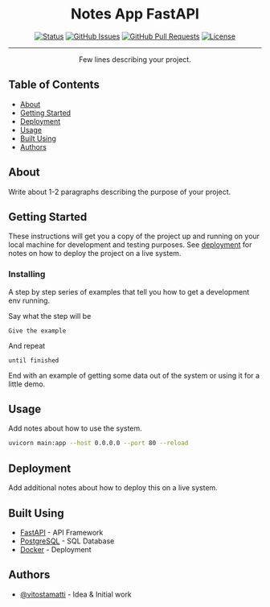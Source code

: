 

<h1 align="center">Notes App FastAPI</h1>

<div align="center">

[![Status](https://img.shields.io/badge/status-active-success.svg)]()
[![GitHub Issues](https://img.shields.io/github/issues/kylelobo/The-Documentation-Compendium.svg)](https://github.com/kylelobo/The-Documentation-Compendium/issues)
[![GitHub Pull Requests](https://img.shields.io/github/issues-pr/kylelobo/The-Documentation-Compendium.svg)](https://github.com/kylelobo/The-Documentation-Compendium/pulls)
[![License](https://img.shields.io/badge/license-MIT-blue.svg)](/LICENSE)

</div>

---

<p align="center"> Few lines describing your project.
    <br> 
</p>

## Table of Contents

- [About](#about)
- [Getting Started](#getting_started)
- [Deployment](#deployment)
- [Usage](#usage)
- [Built Using](#built_using)
- [Authors](#authors)


## About <a name = "about"></a>

Write about 1-2 paragraphs describing the purpose of your project.

## Getting Started <a name = "getting_started"></a>

These instructions will get you a copy of the project up and running on your local machine for development and testing purposes. See [deployment](#deployment) for notes on how to deploy the project on a live system.


### Installing

A step by step series of examples that tell you how to get a development env running.

Say what the step will be

```
Give the example
```

And repeat

```
until finished
```

End with an example of getting some data out of the system or using it for a little demo.

## Usage <a name="usage"></a>

Add notes about how to use the system.

```bash
uvicorn main:app --host 0.0.0.0 --port 80 --reload
```


## Deployment <a name = "deployment"></a>

Add additional notes about how to deploy this on a live system.

## Built Using <a name = "built_using"></a>

- [FastAPI](https://fastapi.tiangolo.com/) - API Framework
- [PostgreSQL](https://expressjs.com/) - SQL Database
- [Docker](https://vuejs.org/) - Deployment

## Authors <a name = "authors"></a>

- [@vitostamatti](https://github.com/vitostamatti) - Idea & Initial work



